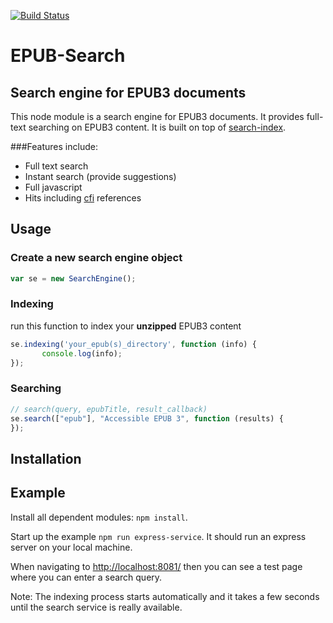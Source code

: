 
[travis-url]: https://travis-ci.org/larsvoigt/epub-full-text-search
[travis-image]: https://travis-ci.org/larsvoigt/epub-full-text-search.svg?branch=master
[![Build Status][travis-image]][travis-url]

# EPUB-Search
## Search engine for EPUB3 documents 

This node module is a search engine for EPUB3 documents. It 
provides full-text searching on EPUB3 content.
It is built on top of  [search-index](https://github.com/fergiemcdowall/search-index).

###Features include:

* Full text search 
* Instant search (provide suggestions)
* Full javascript
* Hits including [cfi](http://www.idpf.org/epub/linking/cfi/epub-cfi.html) references

## Usage
### Create a new search engine object 
```javascript
var se = new SearchEngine();
``` 
### Indexing 

run this function to index your **unzipped** EPUB3 content
```javascript
se.indexing('your_epub(s)_directory', function (info) {
       console.log(info);
});
```   

### Searching 

```javascript
// search(query, epubTitle, result_callback)
se.search(["epub"], "Accessible EPUB 3", function (results) {
});
```  

## Installation

## Example 
Install all dependent modules: ``` npm install ```.

Start up the example ```npm run express-service```. It should run an express server on your local machine.

When navigating to [http://localhost:8081/](http://localhost:8081/) then you can see a test page where you can enter a search query.

Note: The indexing process starts automatically and it takes a few seconds until the search service is really available.    

